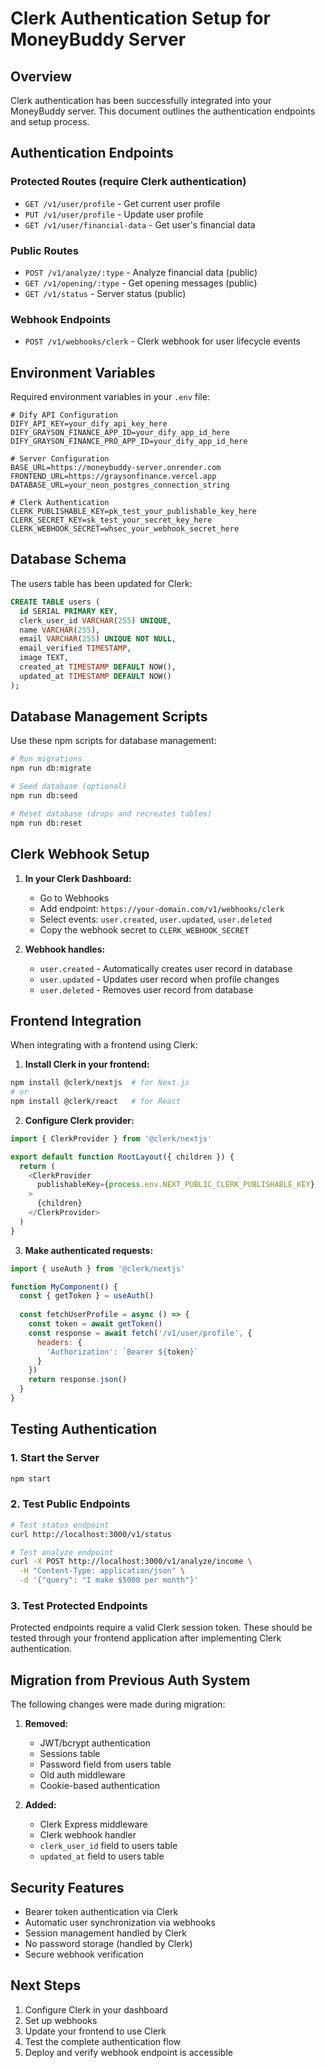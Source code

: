 # Clerk Authentication Setup for MoneyBuddy Server

## Overview
Clerk authentication has been successfully integrated into your MoneyBuddy server. This document outlines the authentication endpoints and setup process.

## Authentication Endpoints

### Protected Routes (require Clerk authentication)
- `GET /v1/user/profile` - Get current user profile
- `PUT /v1/user/profile` - Update user profile
- `GET /v1/user/financial-data` - Get user's financial data

### Public Routes
- `POST /v1/analyze/:type` - Analyze financial data (public)
- `GET /v1/opening/:type` - Get opening messages (public)
- `GET /v1/status` - Server status (public)

### Webhook Endpoints
- `POST /v1/webhooks/clerk` - Clerk webhook for user lifecycle events

## Environment Variables

Required environment variables in your `.env` file:

```env
# Dify API Configuration
DIFY_API_KEY=your_dify_api_key_here
DIFY_GRAYSON_FINANCE_APP_ID=your_dify_app_id_here
DIFY_GRAYSON_FINANCE_PRO_APP_ID=your_dify_app_id_here

# Server Configuration
BASE_URL=https://moneybuddy-server.onrender.com
FRONTEND_URL=https://graysonfinance.vercel.app
DATABASE_URL=your_neon_postgres_connection_string

# Clerk Authentication
CLERK_PUBLISHABLE_KEY=pk_test_your_publishable_key_here
CLERK_SECRET_KEY=sk_test_your_secret_key_here
CLERK_WEBHOOK_SECRET=whsec_your_webhook_secret_here
```

## Database Schema

The users table has been updated for Clerk:

```sql
CREATE TABLE users (
  id SERIAL PRIMARY KEY,
  clerk_user_id VARCHAR(255) UNIQUE,
  name VARCHAR(255),
  email VARCHAR(255) UNIQUE NOT NULL,
  email_verified TIMESTAMP,
  image TEXT,
  created_at TIMESTAMP DEFAULT NOW(),
  updated_at TIMESTAMP DEFAULT NOW()
);
```

## Database Management Scripts

Use these npm scripts for database management:

```bash
# Run migrations
npm run db:migrate

# Seed database (optional)
npm run db:seed

# Reset database (drops and recreates tables)
npm run db:reset
```

## Clerk Webhook Setup

1. **In your Clerk Dashboard:**
   - Go to Webhooks
   - Add endpoint: `https://your-domain.com/v1/webhooks/clerk`
   - Select events: `user.created`, `user.updated`, `user.deleted`
   - Copy the webhook secret to `CLERK_WEBHOOK_SECRET`

2. **Webhook handles:**
   - `user.created` - Automatically creates user record in database
   - `user.updated` - Updates user record when profile changes
   - `user.deleted` - Removes user record from database

## Frontend Integration

When integrating with a frontend using Clerk:

1. **Install Clerk in your frontend:**
```bash
npm install @clerk/nextjs  # for Next.js
# or
npm install @clerk/react   # for React
```

2. **Configure Clerk provider:**
```javascript
import { ClerkProvider } from '@clerk/nextjs'

export default function RootLayout({ children }) {
  return (
    <ClerkProvider
      publishableKey={process.env.NEXT_PUBLIC_CLERK_PUBLISHABLE_KEY}
    >
      {children}
    </ClerkProvider>
  )
}
```

3. **Make authenticated requests:**
```javascript
import { useAuth } from '@clerk/nextjs'

function MyComponent() {
  const { getToken } = useAuth()
  
  const fetchUserProfile = async () => {
    const token = await getToken()
    const response = await fetch('/v1/user/profile', {
      headers: {
        'Authorization': `Bearer ${token}`
      }
    })
    return response.json()
  }
}
```

## Testing Authentication

### 1. Start the Server
```bash
npm start
```

### 2. Test Public Endpoints
```bash
# Test status endpoint
curl http://localhost:3000/v1/status

# Test analyze endpoint
curl -X POST http://localhost:3000/v1/analyze/income \
  -H "Content-Type: application/json" \
  -d '{"query": "I make $5000 per month"}'
```

### 3. Test Protected Endpoints
Protected endpoints require a valid Clerk session token. These should be tested through your frontend application after implementing Clerk authentication.

## Migration from Previous Auth System

The following changes were made during migration:

1. **Removed:**
   - JWT/bcrypt authentication
   - Sessions table
   - Password field from users table
   - Old auth middleware
   - Cookie-based authentication

2. **Added:**
   - Clerk Express middleware
   - Clerk webhook handler
   - `clerk_user_id` field to users table
   - `updated_at` field to users table

## Security Features

- Bearer token authentication via Clerk
- Automatic user synchronization via webhooks
- Session management handled by Clerk
- No password storage (handled by Clerk)
- Secure webhook verification

## Next Steps

1. Configure Clerk in your dashboard
2. Set up webhooks
3. Update your frontend to use Clerk
4. Test the complete authentication flow
5. Deploy and verify webhook endpoint is accessible